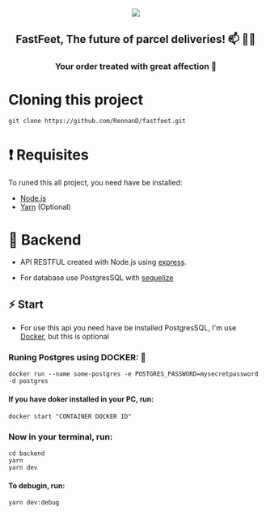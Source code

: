 <h1 align="center">
    <img src="https://raw.githubusercontent.com/Rocketseat/bootcamp-gostack-desafio-02/master/.github/logo.png" >
</h1>

<h2 align="center">
    FastFeet, The future of parcel deliveries! 📫 🚚💨
</h2>

<h3 align="center">
    Your order treated with great affection 💌
</h3>

# Cloning this project

```
git clone https://github.com/RennanD/fastfeet.git
```

# ❗️ Requisites

To runed this all project, you need have be installed:

- [Node.js](https://nodejs.org/en/)
- [Yarn](https://legacy.yarnpkg.com/en/) (Optional)

# 💾 Backend

- API RESTFUL created with Node.js using [express](https://expressjs.com/pt-br/).

- For database use PostgresSQL with [sequelize](https://sequelize.org/v5/)

## ⚡️ Start

- For use this api you need have be installed PostgresSQL, I'm use [Docker](https://www.docker.com/), but this is optional

### Runing Postgres using DOCKER: 🐋

```
docker run --name some-postgres -e POSTGRES_PASSWORD=mysecretpassword -d postgres
```

#### If you have doker installed in your PC, run:

```
docker start "CONTAINER DOCKER ID"
```

### Now in your terminal, run:

```
cd backend
yarn
yarn dev
```

#### To debugin, run:

```
yarn dev:debug
```
